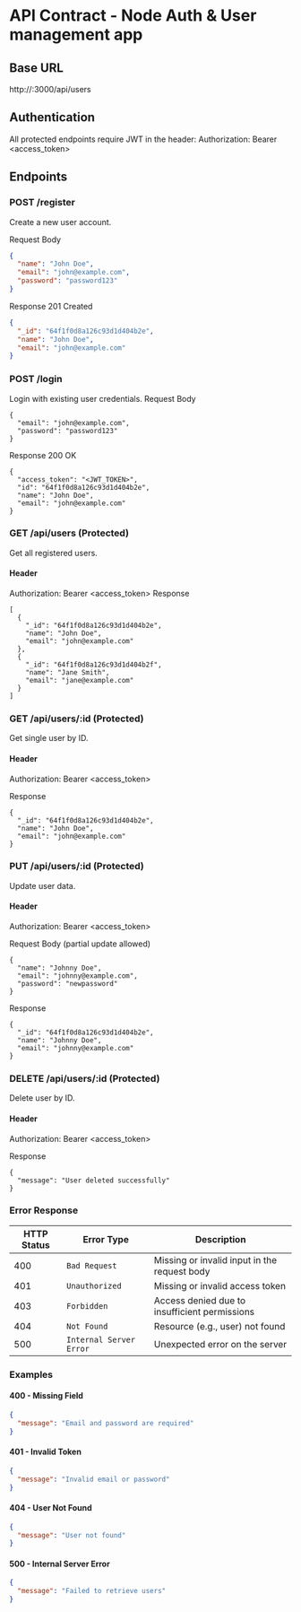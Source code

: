 # API Contract - Node Auth & User management app

## Base URL

http://<ip>:3000/api/users

## Authentication

All protected endpoints require JWT in the header:
Authorization: Bearer <access_token>

## Endpoints

### POST /register

Create a new user account.

Request Body

```json
{
  "name": "John Doe",
  "email": "john@example.com",
  "password": "password123"
}
```

Response 201 Created

```json
{
  "_id": "64f1f0d8a126c93d1d404b2e",
  "name": "John Doe",
  "email": "john@example.com"
}
```

### POST /login

Login with existing user credentials.
Request Body

```
{
  "email": "john@example.com",
  "password": "password123"
}
```

Response 200 OK

```
{
  "access_token": "<JWT_TOKEN>",
  "id": "64f1f0d8a126c93d1d404b2e",
  "name": "John Doe",
  "email": "john@example.com"
}
```

### GET /api/users (Protected)

Get all registered users.

#### Header

Authorization: Bearer <access_token>
Response

```
[
  {
    "_id": "64f1f0d8a126c93d1d404b2e",
    "name": "John Doe",
    "email": "john@example.com"
  },
  {
    "_id": "64f1f0d8a126c93d1d404b2f",
    "name": "Jane Smith",
    "email": "jane@example.com"
  }
]
```

### GET /api/users/:id (Protected)

Get single user by ID.

#### Header

Authorization: Bearer <access_token>

Response

```
{
  "_id": "64f1f0d8a126c93d1d404b2e",
  "name": "John Doe",
  "email": "john@example.com"
}
```

### PUT /api/users/:id (Protected)

Update user data.

#### Header

Authorization: Bearer <access_token>

Request Body (partial update allowed)

```
{
  "name": "Johnny Doe",
  "email": "johnny@example.com",
  "password": "newpassword"
}
```

Response

```
{
  "_id": "64f1f0d8a126c93d1d404b2e",
  "name": "Johnny Doe",
  "email": "johnny@example.com"
}
```

### DELETE /api/users/:id (Protected)

Delete user by ID.

#### Header

Authorization: Bearer <access_token>

Response

```
{
  "message": "User deleted successfully"
}
```

### Error Response

| HTTP Status | Error Type              | Description                                   |
| ----------- | ----------------------- | --------------------------------------------- |
| 400         | `Bad Request`           | Missing or invalid input in the request body  |
| 401         | `Unauthorized`          | Missing or invalid access token               |
| 403         | `Forbidden`             | Access denied due to insufficient permissions |
| 404         | `Not Found`             | Resource (e.g., user) not found               |
| 500         | `Internal Server Error` | Unexpected error on the server                |

### Examples

#### 400 - Missing Field

```json
{
  "message": "Email and password are required"
}
```

#### 401 - Invalid Token

```json
{
  "message": "Invalid email or password"
}
```

#### 404 - User Not Found

```json
{
  "message": "User not found"
}
```

#### 500 - Internal Server Error

```json
{
  "message": "Failed to retrieve users"
}
```
